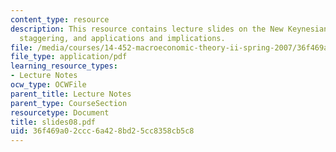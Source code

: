 ```yaml
---
content_type: resource
description: This resource contains lecture slides on the New Keynesian model, price
  staggering, and applications and implications.
file: /media/courses/14-452-macroeconomic-theory-ii-spring-2007/36f469a02ccc6a428bd25cc8358cb5c8_slides08.pdf
file_type: application/pdf
learning_resource_types:
- Lecture Notes
ocw_type: OCWFile
parent_title: Lecture Notes
parent_type: CourseSection
resourcetype: Document
title: slides08.pdf
uid: 36f469a0-2ccc-6a42-8bd2-5cc8358cb5c8
---
```

